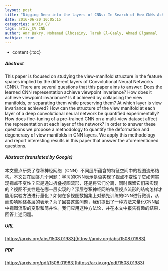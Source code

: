 ```yaml
---
layout: post
title: "Digging Deep into the layers of CNNs: In Search of How CNNs Achieve View Invariance"
date: 2016-06-20 10:05:15
categories: arXiv_CV
tags: arXiv_CV CNN
author: Amr Bakry, Mohamed Elhoseiny, Tarek El-Gaaly, Ahmed Elgammal
mathjax: true
---
```


* content
{:toc}

##### Abstract
This paper is focused on studying the view-manifold structure in the feature spaces implied by the different layers of Convolutional Neural Networks (CNN). There are several questions that this paper aims to answer: Does the learned CNN representation achieve viewpoint invariance? How does it achieve viewpoint invariance? Is it achieved by collapsing the view manifolds, or separating them while preserving them? At which layer is view invariance achieved? How can the structure of the view manifold at each layer of a deep convolutional neural network be quantified experimentally? How does fine-tuning of a pre-trained CNN on a multi-view dataset affect the representation at each layer of the network? In order to answer these questions we propose a methodology to quantify the deformation and degeneracy of view manifolds in CNN layers. We apply this methodology and report interesting results in this paper that answer the aforementioned questions.

##### Abstract (translated by Google)
本文重点研究了卷积神经网络（CNN）不同层所蕴含的特征空间中的视图流形结构。本文旨在回答几个问题：学习的CNN表示是否实现了视点不变性？它如何实现视点不变性？它是通过折叠视图流形，还是将它们分离，同时保留它们来实现的？视图不变性是在哪一层实现的？深层卷积神经网络每层视点流形的结构怎样才能用实验方法进行量化？如何在多视图数据集上对预先训练的CNN进行微调，从而影响网络各层的表示？为了回答这些问题，我们提出了一种方法来量化CNN层中视图流形的变形和简并性。我们应用这种方法论，并在本文中报告有趣的结果，回答上述问题。

##### URL
[https://arxiv.org/abs/1508.01983](https://arxiv.org/abs/1508.01983)

##### PDF
[https://arxiv.org/pdf/1508.01983](https://arxiv.org/pdf/1508.01983)

